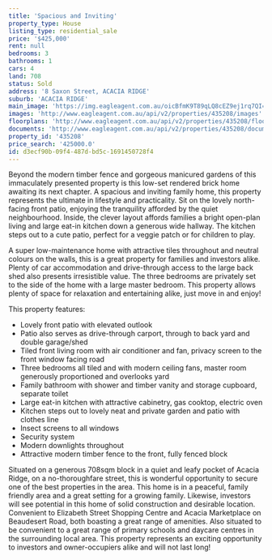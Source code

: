 ```yaml
---
title: 'Spacious and Inviting'
property_type: House
listing_type: residential_sale
price: '$425,000'
rent: null
bedrooms: 3
bathrooms: 1
cars: 4
land: 708
status: Sold
address: '8 Saxon Street, ACACIA RIDGE'
suburb: 'ACACIA RIDGE'
main_image: 'https://img.eagleagent.com.au/oicBfmK9T89qLQ8cEZ9ej1rq7QI=/1280x854/smart/https://s3-us-west-2.amazonaws.com/eagleagent-orig/images/6821727/127660638-image-M.jpg'
images: 'http://www.eagleagent.com.au/api/v2/properties/435208/images'
floorplans: 'http://www.eagleagent.com.au/api/v2/properties/435208/floorplans'
documents: 'http://www.eagleagent.com.au/api/v2/properties/435208/documents'
property_id: '435208'
price_search: '425000.0'
id: d3ecf90b-09f4-487d-bd5c-1691450728f4
---
```

Beyond the modern timber fence and gorgeous manicured gardens of this immaculately presented property is this low-set rendered brick home awaiting its next chapter. A spacious and inviting family home, this property represents the ultimate in lifestyle and practicality. Sit on the lovely north-facing front patio, enjoying the tranquility afforded by the quiet neighbourhood. Inside, the clever layout affords families a bright open-plan living and large eat-in kitchen down a generous wide hallway. The kitchen steps out to a cute patio, perfect for a veggie patch or for children to play.

A super low-maintenance home with attractive tiles throughout and neutral colours on the walls, this is a great property for families and investors alike. Plenty of car accommodation and drive-through access to the large back shed also presents irresistible value. The three bedrooms are privately set to the side of the home with a large master bedroom. This property allows plenty of space for relaxation and entertaining alike, just move in and enjoy!

This property features:

*  Lovely front patio with elevated outlook
*  Patio also serves as drive-through carport, through to back yard and double garage/shed
*  Tiled front living room with air conditioner and fan, privacy screen to the front window facing road
*  Three bedrooms all tiled and with modern ceiling fans, master room generously proportioned and overlooks yard
*  Family bathroom with shower and timber vanity and storage cupboard, separate toilet
*  Large eat-in kitchen with attractive cabinetry, gas cooktop, electric oven
*  Kitchen steps out to lovely neat and private garden and patio with clothes line
*  Insect screens to all windows
*  Security system
*  Modern downlights throughout
*  Attractive modern timber fence to the front, fully fenced block

Situated on a generous 708sqm block in a quiet and leafy pocket of Acacia Ridge, on a no-thoroughfare street, this is wonderful opportunity to secure one of the best properties in the area. This home is in a peaceful, family friendly area and a great setting for a growing family. Likewise, investors will see potential in this home of solid construction and desirable location. Convenient to Elizabeth Street Shopping Centre and Acacia Marketplace on Beaudesert Road, both boasting a great range of amenities. Also situated to be convenient to a great range of primary schools and daycare centres in the surrounding local area. This property represents an exciting opportunity to investors and owner-occupiers alike and will not last long!